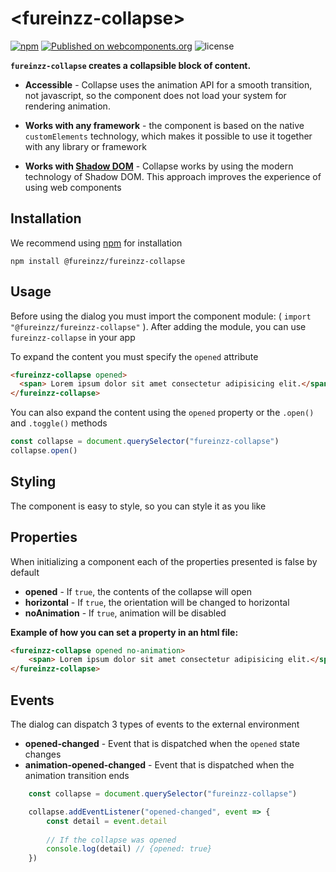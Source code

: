 # &lt;fureinzz-collapse&gt;

[![npm](https://img.shields.io/npm/v/@fureinzz/fureinzz-collapse?style=flat-square)](https://www.npmjs.com/package/@fureinzz/fureinzz-collapse)
[![Published on webcomponents.org](https://img.shields.io/badge/webcomponents.org-published-blue.svg?style=flat-square)](https://www.webcomponents.org/element/@fureinzz/fureinzz-collapse)
![license](https://img.shields.io/github/license/fureinzz/fureinzz-collapse?style=flat-square)

**`fureinzz-collapse`  creates a collapsible block of content.**


+ **Accessible** -  Collapse uses the animation API for a smooth transition, not javascript, so the component does not load your system for rendering animation.

+ **Works with any framework** - the component is based on the native `customElements` technology, which makes it possible to use it together with any library or framework

+ **Works with [Shadow DOM](http://https://developer.mozilla.org/en-US/docs/Web/Web_Components/Using_shadow_DOM "Shadow DOM")** - Collapse works by using the modern technology of Shadow DOM. This approach improves the experience of using web components

## Installation 

We recommend using [npm](https://www.npmjs.com/package/@fureinzz/fureinzz-collapse) for installation

```
npm install @fureinzz/fureinzz-collapse
```


## Usage
Before using the dialog you must import the component module: ( `import "@fureinzz/fureinzz-collapse"` ).  After adding the module, you can use `fureinzz-collapse` in your app


To expand the content you must specify the `opened` attribute
```html
<fureinzz-collapse opened>
  <span> Lorem ipsum dolor sit amet consectetur adipisicing elit.</span>
</fureinzz-collapse>
```
You can also expand the content using the `opened` property or the `.open() `and `.toggle()` methods
```javascript
const collapse = document.querySelector("fureinzz-collapse")
collapse.open()
```

## Styling

The component is easy to style, so you can style it as you like

## Properties 

When initializing a component each of the properties presented is false by default

+ **opened** -  If `true`, the contents of the collapse will open
+ **horizontal** - If `true`, the orientation will be changed to horizontal 
+ **noAnimation** - If `true`, animation will be disabled

**Example of how you can set a property in an html file:**
```html
<fureinzz-collapse opened no-animation>
    <span> Lorem ipsum dolor sit amet consectetur adipisicing elit.</span>
</fureinzz-collapse>
```

## Events 
The dialog can dispatch 3 types of events to the external environment

+ **opened-changed** - Event that is dispatched when the `opened` state changes
+ **animation-opened-changed** - Event that is dispatched when the animation transition ends

```javascript
    const collapse = document.querySelector("fureinzz-collapse")

    collapse.addEventListener("opened-changed", event => {
        const detail = event.detail
       
        // If the collapse was opened
        console.log(detail) // {opened: true}
    })
```
